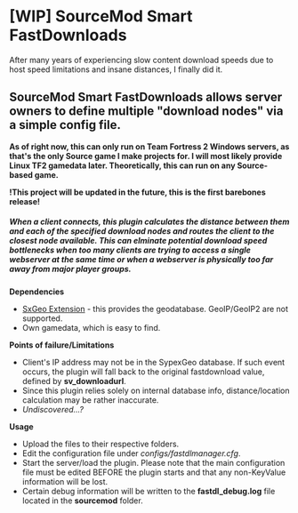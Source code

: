 # [WIP] SourceMod Smart FastDownloads

After many years of experiencing slow content download speeds due to host speed limitations and insane distances, I finally did it.

## SourceMod Smart FastDownloads allows server owners to define multiple "download nodes" via a simple config file. 

**As of right now, this can only run on Team Fortress 2 Windows servers, as that's the only Source game I make projects for. I will most likely provide Linux TF2 gamedata later. Theoretically, this can run on any Source-based game.**

**!This project will be updated in the future, this is the first barebones release!**

##### When a client connects, this plugin calculates the distance between them and each of the specified download nodes and routes the client to the closest node available. This can elminate potential download speed bottlenecks when too many clients are trying to access a single webserver at the same time or when a webserver is physically too far away from major player groups.


**Dependencies**

* [SxGeo Extension](https://forums.alliedmods.net/showthread.php?t=311377) - this provides the geodatabase. GeoIP/GeoIP2 are not supported.
* Own gamedata, which is easy to find.


**Points of failure/Limitations**

* Client's IP address may not be in the SypexGeo database. If such event occurs, the plugin will fall back to the original fastdownload value, defined by **sv_downloadurl**.
* Since this plugin relies solely on internal database info, distance/location calculation may be rather inaccurate.
* _Undiscovered...?_

**Usage**
* Upload the files to their respective folders.
* Edit the configuration file under _configs/fastdlmanager.cfg_.
* Start the server/load the plugin. Please note that the main configuration file must be edited BEFORE the plugin starts and that any non-KeyValue information will be lost.
* Certain debug information will be written to the **fastdl_debug.log** file located in the **sourcemod** folder.




